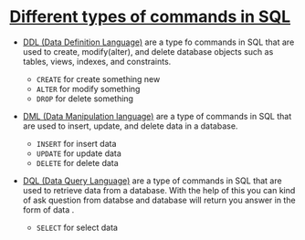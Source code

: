 # [Different types of commands in SQL](https://youtu.be/SSKVgrwhzus?si=8HS3RHP7QI0o6LoF&t=1097)

- [DDL (Data Definition Language)](https://youtu.be/SSKVgrwhzus?si=yOpTSnlEnut9PX0j&t=1107) are a type fo commands in SQL that are used to create, modify(alter), and delete database objects such as tables, views, indexes, and constraints.
    - `CREATE` for create something new
    - `ALTER` for modify something
    - `DROP` for delete something

- [DML (Data Manipulation language)](https://youtu.be/SSKVgrwhzus?si=HQ0ylXBwq-0Rmxom&t=1137) are a type of commands in SQL that are used to insert, update, and delete data in a database.
    - `INSERT` for insert data
    - `UPDATE` for update data
    - `DELETE` for delete data
    
- [DQL (Data Query Language)](https://youtu.be/SSKVgrwhzus?si=4bHMeJvzRa4MnNDP&t=1137) are a type of commands in SQL that are used to retrieve data from a database. With the help of this you can kind of ask question from databse and database will return you answer in the form of data .
    - `SELECT` for select data